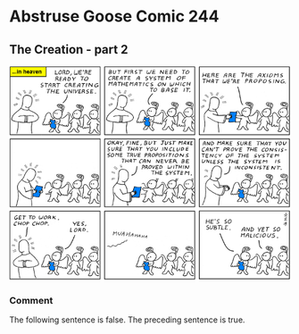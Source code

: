 # Abstruse Goose Comic 244
## The Creation - part 2

![image](this_sentence_is_false.png)
### Comment
The following sentence is false. The preceding sentence is true.
